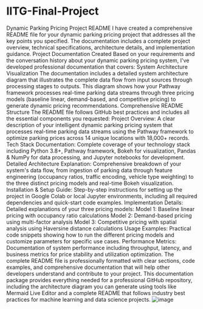 # IITG-Final-Project

Dynamic Parking Pricing Project README
I have created a comprehensive README file for your dynamic parking pricing project that addresses all the key points you specified. The documentation includes a complete project overview, technical specifications, architecture details, and implementation guidance.
Project Documentation Created
Based on your requirements and the conversation history about your dynamic parking pricing system, I've developed professional documentation that covers:
System Architecture Visualization
The documentation includes a detailed system architecture diagram that illustrates the complete data flow from input sources through processing stages to outputs. This diagram shows how your Pathway framework processes real-time parking data streams through three pricing models (baseline linear, demand-based, and competitive pricing) to generate dynamic pricing recommendations.
Comprehensive README Structure
The README file follows GitHub best practices and includes all the essential components you requested:
Project Overview: A clear description of your intelligent dynamic parking pricing system that processes real-time parking data streams using the Pathway framework to optimize parking prices across 14 unique locations with 18,000+ records.
Tech Stack Documentation: Complete coverage of your technology stack including Python 3.8+, Pathway framework, Bokeh for visualization, Pandas & NumPy for data processing, and Jupyter notebooks for development.
Detailed Architecture Explanation: Comprehensive breakdown of your system's data flow, from ingestion of parking data through feature engineering (occupancy ratios, traffic encoding, vehicle type weighting) to the three distinct pricing models and real-time Bokeh visualization.
Installation & Setup Guide: Step-by-step instructions for setting up the project in Google Colab or local Jupyter environments, including all required dependencies and quick-start code examples.
Implementation Details: Detailed explanations of your three pricing models:
Model 1: Baseline linear pricing with occupancy ratio calculations
Model 2: Demand-based pricing using multi-factor analysis
Model 3: Competitive pricing with spatial analysis using Haversine distance calculations
Usage Examples: Practical code snippets showing how to run the different pricing models and customize parameters for specific use cases.
Performance Metrics: Documentation of system performance including throughput, latency, and business metrics for price stability and utilization optimization.
The complete README file is professionally formatted with clear sections, code examples, and comprehensive documentation that will help other developers understand and contribute to your project.
This documentation package provides everything needed for a professional GitHub repository, including the architecture diagram you can generate using tools like Mermaid Live Editor and a complete README that follows industry best practices for machine learning and data science projects.
![image](https://github.com/user-attachments/assets/c8f9a631-4941-40a4-9018-1851f4370324)
